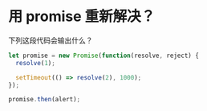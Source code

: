 
# 用 promise 重新解决？


下列这段代码会输出什么？

```js
let promise = new Promise(function(resolve, reject) {
  resolve(1);

  setTimeout(() => resolve(2), 1000);
});

promise.then(alert);
```
